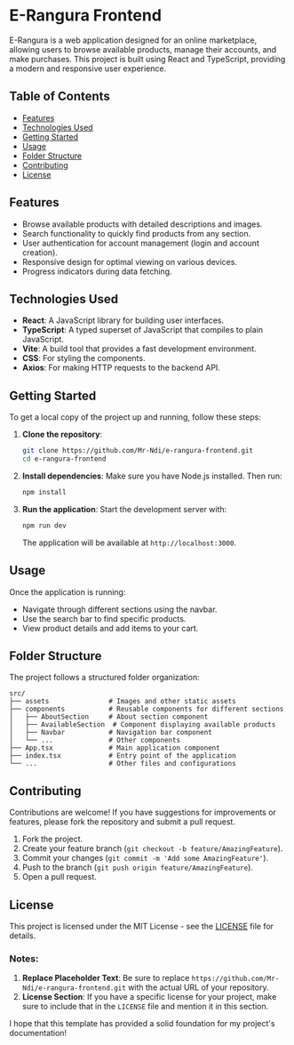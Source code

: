 
# E-Rangura Frontend

E-Rangura is a web application designed for an online marketplace, allowing users to browse available products, manage their accounts, and make purchases. This project is built using React and TypeScript, providing a modern and responsive user experience.

## Table of Contents

- [Features](#features)
- [Technologies Used](#technologies-used)
- [Getting Started](#getting-started)
- [Usage](#usage)
- [Folder Structure](#folder-structure)
- [Contributing](#contributing)
- [License](#license)

## Features

- Browse available products with detailed descriptions and images.
- Search functionality to quickly find products from any section.
- User authentication for account management (login and account creation).
- Responsive design for optimal viewing on various devices.
- Progress indicators during data fetching.

## Technologies Used

- **React**: A JavaScript library for building user interfaces.
- **TypeScript**: A typed superset of JavaScript that compiles to plain JavaScript.
- **Vite**: A build tool that provides a fast development environment.
- **CSS**: For styling the components.
- **Axios**: For making HTTP requests to the backend API.

## Getting Started

To get a local copy of the project up and running, follow these steps:

1. **Clone the repository**:
   ```bash
   git clone https://github.com/Mr-Ndi/e-rangura-frontend.git
   cd e-rangura-frontend
   ```

2. **Install dependencies**:
   Make sure you have Node.js installed. Then run:
   ```bash
   npm install
   ```

3. **Run the application**:
   Start the development server with:
   ```bash
   npm run dev
   ```
   The application will be available at `http://localhost:3000`.

## Usage

Once the application is running:

- Navigate through different sections using the navbar.
- Use the search bar to find specific products.
- View product details and add items to your cart.

## Folder Structure

The project follows a structured folder organization:

```
src/
├── assets               # Images and other static assets
├── components           # Reusable components for different sections
│   ├── AboutSection     # About section component
│   ├── AvailableSection  # Component displaying available products
│   ├── Navbar           # Navigation bar component
│   └── ...              # Other components
├── App.tsx              # Main application component
├── index.tsx            # Entry point of the application
└── ...                  # Other files and configurations
```

## Contributing

Contributions are welcome! If you have suggestions for improvements or features, please fork the repository and submit a pull request.

1. Fork the project.
2. Create your feature branch (`git checkout -b feature/AmazingFeature`).
3. Commit your changes (`git commit -m 'Add some AmazingFeature'`).
4. Push to the branch (`git push origin feature/AmazingFeature`).
5. Open a pull request.

## License

This project is licensed under the MIT License - see the [LICENSE](LICENSE) file for details.


### Notes:
1. **Replace Placeholder Text**: Be sure to replace `https://github.com/Mr-Ndi/e-rangura-frontend.git` with the actual URL of your repository.
2. **License Section**: If you have a specific license for your project, make sure to include that in the `LICENSE` file and mention it in this section.

I hope that this template has provided a solid foundation for my project's documentation!